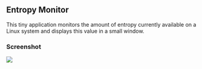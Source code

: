 ## Entropy Monitor

This tiny application monitors the amount of entropy currently available on a Linux system and displays this value in a small window.

### Screenshot

![](http://i.stack.imgur.com/Vy2DW.png)
